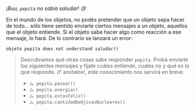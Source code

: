_¡Buu, `pepita` no sabía saludar! :cry:_

En el mundo de los objetos, no podés pretender que un objeto sepa hacer de todo... sólo tiene sentido enviarle ciertos mensajes a un objeto, aquellos que el objeto entiende. Si el objeto sabe hacer algo como reacción a ese mensaje, lo hará. De lo contrario se lanzará un error: 

```
objeto pepita does not understand saludar()
```

> Descubramos qué otras cosas sabe responder `pepita`. Probá enviarle los siguientes mensajes y fijate cuáles entiende, cuales no y qué es lo que responde. ¡Y anotalos!, este conocimiento nos servirá en breve. 
> 
> * `ム pepita.pasear()`
> * `ム pepita.energia()`
> * `ム pepita.estasFeliz()`
> * `ム pepita.cantidadDeOjivasNucleares()`

